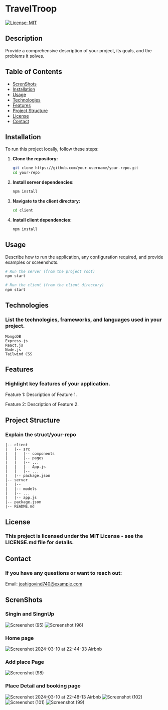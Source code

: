 # TravelTroop

[![License: MIT](https://img.shields.io/badge/License-MIT-blue.svg)](https://opensource.org/licenses/MIT)

## Description

Provide a comprehensive description of your project, its goals, and the problems it solves.

## Table of Contents

- [ScrenShots](#screnshots)
- [Installation](#installation)
- [Usage](#usage)
- [Technologies](#technologies)
- [Features](#features)
- [Project Structure](#project-structure)
- [License](#license)
- [Contact](#contact)

## Installation

To run this project locally, follow these steps:

1. **Clone the repository:**
    ```bash
    git clone https://github.com/your-username/your-repo.git
    cd your-repo
    ```

2. **Install server dependencies:**
    ```bash
    npm install
    ```

3. **Navigate to the client directory:**
    ```bash
    cd client
    ```

4. **Install client dependencies:**
    ```bash
    npm install
    ```

## Usage

Describe how to run the application, any configuration required, and provide examples or screenshots.

```bash
# Run the server (from the project root)
npm start

# Run the client (from the client directory)
npm start
```

## Technologies
### List the technologies, frameworks, and languages used in your project.
```
MongoDB
Express.js
React.js
Node.js
Tailwind CSS
```

## Features
### Highlight key features of your application.

Feature 1:
Description of Feature 1.

Feature 2:
Description of Feature 2.

## Project Structure
### Explain the struct/your-repo
```
|-- client
|   |-- src
|   |   |-- components
|   |   |-- pages
|   |   |-- ...
|   |   |-- App.js
|   |   |-- ...
|   |-- package.json
|-- server
|   |-- 
|   |-- models
|   |-- ...
|   |-- app.js
|-- package.json
|-- README.md
```

## License
### This project is licensed under the MIT License - see the LICENSE.md file for details.

## Contact
### If you have any questions or want to reach out:

Email: joshigovind740@example.com

## ScrenShots
### Singin and SingnUp
![Screenshot (95)](https://github.com/govindjoshi9/TravelTroop/assets/79787938/5d851f5e-6122-43a4-b702-1e378af81866)
![Screenshot (96)](https://github.com/govindjoshi9/TravelTroop/assets/79787938/4cd63202-d1a4-4995-a95c-80daa3a9a8d9)

### Home page 

![Screenshot 2024-03-10 at 22-44-33 Airbnb](https://github.com/govindjoshi9/TravelTroop/assets/79787938/a2cd4c6f-041c-4de1-849f-ba02d05cf5ca)


### Add place Page
![Screenshot (98)](https://github.com/govindjoshi9/TravelTroop/assets/79787938/5199d32b-d79f-4fd2-89d7-5b6bc9792d3c)

### Place Detail and booking page
![Screenshot 2024-03-10 at 22-48-13 Airbnb](https://github.com/govindjoshi9/TravelTroop/assets/79787938/b61180e2-c28d-4d58-bc54-0bf19699ac06)
![Screenshot (102)](https://github.com/govindjoshi9/TravelTroop/assets/79787938/aae1b9c9-ba2e-4a48-9c97-9ac0a74b0345)
![Screenshot (101)](https://github.com/govindjoshi9/TravelTroop/assets/79787938/886c9b8e-651c-425d-8ffc-6a156cac4be5)
![Screenshot (99)](https://github.com/govindjoshi9/TravelTroop/assets/79787938/000603b0-83a4-4297-acd4-8c042f6fe9e1)



